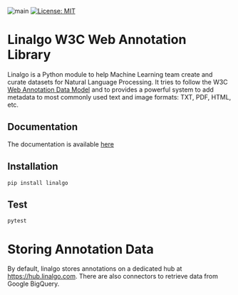 ![main](https://github.com/linalgo/linalgo/actions/workflows/main.yml/badge.svg)
[![License: MIT](https://img.shields.io/badge/License-MIT-yellow.svg)](https://opensource.org/licenses/MIT)

# Linalgo W3C Web Annotation Library

Linalgo is a Python module to help Machine Learning team create and curate 
datasets for Natural Language Processing. It tries to follow
the W3C [Web Annotation Data Model](https://www.w3.org/TR/annotation-model/) and
to provides a powerful system to add metadata to most commonly used text and
image formats: TXT, PDF, HTML, etc.

## Documentation

The documentation is available [here](https://linalgo.github.io/annotate-sdk/)

## Installation 

```
pip install linalgo
```

## Test

```
pytest
```

# Storing Annotation Data

By default, linalgo stores annotations on a dedicated hub at https://hub.linalgo.com.
There are also connectors to retrieve data from Google BigQuery.


